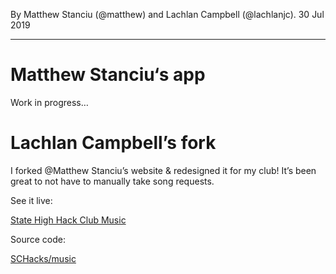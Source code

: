 By Matthew Stanciu (@matthew) and Lachlan Campbell (@lachlanjc). 30 Jul 2019

---

# Matthew Stanciu‘s app

Work in progress…

# Lachlan Campbell’s fork

I forked @Matthew Stanciu’s website & redesigned it for my club! It’s been great to not have to manually take song requests.

See it live:

[State High Hack Club Music](https://schacks-music.glitch.me)

Source code:

[SCHacks/music](https://github.com/schacks/music)